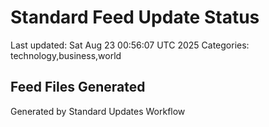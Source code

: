 # Standard Feed Update Status
Last updated: Sat Aug 23 00:56:07 UTC 2025
Categories: technology,business,world

## Feed Files Generated

Generated by Standard Updates Workflow
